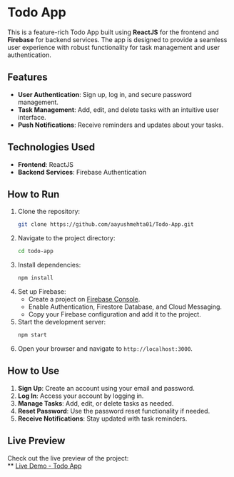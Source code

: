 # Todo App

This is a feature-rich Todo App built using **ReactJS** for the frontend and **Firebase** for backend services. The app is designed to provide a seamless user experience with robust functionality for task management and user authentication.

## Features
- **User Authentication**: Sign up, log in, and secure password management.
- **Task Management**: Add, edit, and delete tasks with an intuitive user interface.
- **Push Notifications**: Receive reminders and updates about your tasks.

## Technologies Used
- **Frontend**: ReactJS
- **Backend Services**: Firebase Authentication

## How to Run
1. Clone the repository:
   ```bash
   git clone https://github.com/aayushmehta01/Todo-App.git
   ```
2. Navigate to the project directory:
   ```bash
   cd todo-app
   ```
3. Install dependencies:
   ```bash
   npm install
   ```
4. Set up Firebase:
   - Create a project on [Firebase Console](https://console.firebase.google.com/).
   - Enable Authentication, Firestore Database, and Cloud Messaging.
   - Copy your Firebase configuration and add it to the project.
5. Start the development server:
   ```bash
   npm start
   ```
6. Open your browser and navigate to `http://localhost:3000`.

## How to Use
1. **Sign Up**: Create an account using your email and password.
2. **Log In**: Access your account by logging in.
3. **Manage Tasks**: Add, edit, or delete tasks as needed.
4. **Reset Password**: Use the password reset functionality if needed.
5. **Receive Notifications**: Stay updated with task reminders.

## Live Preview
Check out the live preview of the project:  
** [Live Demo - Todo App](https://todo-app-indol-eight-83.vercel.app/)
